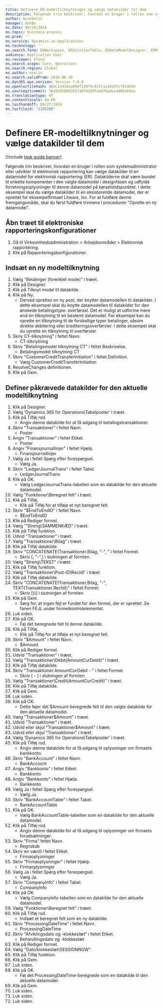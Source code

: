 ```yaml
---
title: Definere ER-modeltilknytninger og vælge datakilder til dem
description: Følgende trin beskriver, hvordan en bruger i rollen som systemadministrator eller udvikler til elektronisk rapportering kan vælge datakilder til en datamodel for elektronisk rapportering.
author: NickSelin
manager: AnnBe
ms.date: 08/29/2018
ms.topic: business-process
ms.prod: ''
ms.service: dynamics-ax-applications
ms.technology: ''
ms.search.form: ERWorkspace, ERSolutionTable, ERDataModelDesigner, ERModelMappingTable, ERModelMappingDesigner, ERExpressionDesignerFormula
audience: Application User
ms.reviewer: kfend
ms.search.scope: Core, Operations
ms.search.region: Global
ms.author: nselin
ms.search.validFrom: 2016-06-30
ms.dyn365.ops.version: Version 7.0.0
ms.openlocfilehash: 46dc13416aa094f33879c017c1a1815fc791409d
ms.sourcegitcommit: 3ba95d50b8262fa0f43d4faad76adac4d05eb3ea
ms.translationtype: HT
ms.contentlocale: da-DK
ms.lasthandoff: 09/27/2019
ms.locfileid: "2185100"
---
```

# <a name="define-er-model-mappings-and-select-data-sources-for-them"></a>Definere ER-modeltilknytninger og vælge datakilder til dem

[!include [task guide banner](../../includes/task-guide-banner.md)]

Følgende trin beskriver, hvordan en bruger i rollen som systemadministrator eller udvikler til elektronisk rapportering kan vælge datakilder til en datamodel for elektronisk rapportering (ER). Datakilderne skal være bundet til enkelte komponenter i den valgte datamodel i designfasen og udfylde forretningsoplysninger til denne datamodel på kørselstidspunktet. I dette eksempel skal du vælge datakilder til en eksisterende datamodel, der er oprettet for eksempelfirmaet Litware, Inc. For at fuldføre denne fremgangsmåde, skal du først fuldføre trinnene i proceduren "Oprette en ny datamodel".


## <a name="open-the-electronic-reporting-configurations-tree"></a>Åbn træet til elektroniske rapporteringskonfigurationer
1. Gå til Virksomhedsadministration > Arbejdsområder > Elektronisk rapportering.
2. Klik på Rapporteringskonfigurationer.

## <a name="insert-a-new-model-mapping"></a>Indsæt en ny modeltilknytning
1. Vælg "Betalinger (forenklet mode)" i træet.
2. Klik på Designer.
3. Klik på Tilknyt model til datakilde.
4. Klik på Ny.
    * Derved oprettes en ny post, der knytter datamodellen til datakilder. I dette eksempel skal du knytte datamodellen til datakilder for den ønskede betalingstype: overførsel.     Det er muligt at udforme mere end én tilknytning til en bestemt datamodel. For eksempel kan du oprette en tilknytning til de forskellige typer betalinger, såsom direkte debitering eller krediteringsoverførsler. I dette eksempel skal du oprette en tilknytning til overførsler.  
5. Skriv CT-tilknytning" i feltet Navn.
    * CT-tilknytning  
6. Skriv "Betalingsmodel tilknytning CT" i feltet Beskrivelse.
    * Betalingsmodel tilknytning CT  
7. Skriv "CustomerCreditTransferInitiation" i feltet Definition.
    * Vælg CustomerCreditTransferInitiation  
8. ResolveChanges definitionen.
9. Klik på Gem.

## <a name="define-required-data-sources-for-the-current-model-mapping"></a>Definer påkrævede datakilder for den aktuelle modeltilknytning
1. Klik på Designer.
2. Vælg 'Dynamics 365 for Operations\Tabelposter' i træet.
3. Klik på Tilføj rod.
    * Angiv denne datakilde for at få adgang til betalingstransaktioner.  
4. Skriv "Transaktioner" i feltet Navn.
    * Poster  
5. Angiv "Transaktioner" i feltet Etiket.
    * Poster  
6. Angiv "Finansjournallinjer" i feltet Hjælp.
    * Finansjournallinjer  
7. Vælg Ja i feltet Spørg efter forespørgsel.
    * Vælg Ja.  
8. Skriv "LedgerJournalTrans" i feltet Tabel.
    * LedgerJournalTrans  
9. Klik på OK.
    * Vælg LedgerJournalTrans-tabellen som en datakilde for den aktuelle datamodel.  
10. Vælg "Funktioner\Beregnet felt" i træet.
11. Klik på Tilføj.
    * Klik på Tilføj for at tilføje et nyt beregnet felt.  
12. Skriv "$EndToEndID" i feltet Navn.
    * $EndToEndID  
13. Klik på Rediger formel.
14. Vælg '"Streng\SAMMENKÆD" i træet.
15. Klik på Tilføj funktion.
16. Udvid "Transaktioner" i træet.
17. Vælg "Transaktioner\Bilag" i træet.
18. Klik på Tilføj datakilde.
19. Skriv "CONCATENATE(Transaktioner.Bilag, "-", " i feltet Formel.
    * Skriv [, "-",] i slutningen af formlen.  
20. Vælg "Streng\TEKST" i træet.
21. Klik på Tilføj funktion.
22. Vælg "Transaktioner\Post-ID(RecId)' i træet.
23. Klik på Tilføj datakilde.
24. Skriv "CONCATENATE(Transaktioner.Bilag, "-", TEXT(Transaktioner.RecId))" i feltet Formel.
    * Skriv [))] i slutningen af formlen.  
25. Klik på Gem.
    * Sørg for, at ingen fejl er fundet for den formel, der er oprettet. Se fanen FEJL under formelkontrolelementet.  
26. Luk siden.
27. Klik på OK.
    * Føj det beregnede felt til denne datakilde.  
28. Klik på Tilføj.
    * Klik på Tilføj for at tilføje et nyt beregnet felt.  
29. Skriv "$Amount" i feltet Navn.
    * $Amount  
30. Klik på Rediger formel.
31. Udvid "Transaktioner" i træet.
32. Vælg "Transaktioner\Debit(AmountCurDebit)" i træet.
33. Klik på Tilføj datakilde.
34. Skriv "Transaktioner.AmountCurDebit - " i feltet Formel.
    * Skriv [ - ] i slutningen af formlen.  
35. Vælg "Transaktioner\Credit(AmountCurCredit)" i træet.
36. Klik på Tilføj datakilde.
37. Klik på Gem.
38. Luk siden.
39. Klik på OK.
    * Dette føjer det $Amount-beregnede felt til den valgte datakilde for den aktuelle datamodel.  
40. Vælg "Transaktioner\$Amount" i træet.
41. Udvid "Transaktioner" i træet.
42. Udvid eller skjul "Transaktioner\$Amount" i træet.
43. Udvid eller skjul "Transaktioner" i træet.
44. Vælg 'Dynamics 365 for Operations\Tabelposter' i træet.
45. Klik på Tilføj rod.
    * Angiv denne datakilde for at få adgang til oplysninger om firmaets bankkonto.  
46. Skriv "BankAccount" i feltet Navn.
    * BankAccount  
47. Angiv "Bankkonto" i feltet Etiket.
    * Bankkonto  
48. Angiv "Bankkonto" i feltet Hjælp.
    * Bankkonto  
49. Vælg Ja i feltet Spørg efter forespørgsel.
    * Vælg Ja.  
50. Skriv "BankAccountTable" i feltet Tabel.
    * BankAccountTable  
51. Klik på OK.
    * Vælg BankAccountTable-tabellen som en datakilde for den aktuelle datamodel.  
52. Klik på Tilføj rod.
    * Angiv denne datakilde for at få adgang til oplysninger om firmaets forudsætninger.  
53. Skriv "Firma" feltet Navn.
    * Regnskab  
54. Skriv en værdi i feltet Etiket.
    * Firmaoplysninger  
55. Skriv "Firmaoplysninger" i feltet Hjælp.
    * Firmaoplysninger  
56. Vælg Ja i feltet Spørg efter forespørgsel.
    * Vælg Ja.  
57. Skriv "CompanyInfo" i feltet Tabel.
    * CompanyInfo  
58. Klik på OK.
    * Vælg CompanyInfo-tabellen som en datakilde for den aktuelle datamodel.  
59. Vælg "Funktioner\Beregnet felt" i træet.
60. Klik på Tilføj rod.
    * Indsæt et beregnet felt som en ny datakilde.  
61. Skriv "ProcessingDateTime" i feltet Navn.
    * ProcessingDateTime  
62. Skriv "Afviklingsdato og -klokkeslæt" i feltet Etiket.
    * Behandlingsdato og -klokkeslæt  
63. Klik på Rediger formel.
64. Vælg "Dato/klokkeslæt\SESSIONNOW".
65. Klik på Tilføj funktion.
66. Klik på Gem.
67. Luk siden.
68. Klik på OK.
    * Føj det ProcessingDateTime-beregnede som en datakilde til den aktuelle datamodel.  
69. Klik på Gem.
70. Luk siden.
71. Luk siden.
72. Luk siden.

